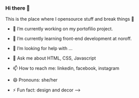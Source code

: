 ### Hi there 👋

This is the place where I opensource stuff and break things 🤣

- 🔭 I’m currently working on my portofilio project.
- 🌱 I’m currently learning front-end development at noroff.

- 🤔 I’m looking for help with ...
- 💬 Ask me about HTML, CSS, Javascript
- 📫 How to reach me: linkedin, facebook, instagram
- 😄 Pronouns: she/her
- ⚡ Fun fact: design and decor
-->

